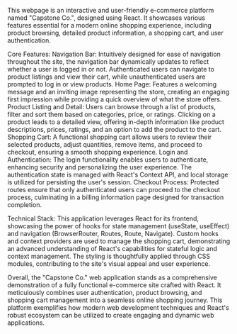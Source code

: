 This webpage is an interactive and user-friendly e-commerce platform named "Capstone Co.", designed using React. It showcases various features essential for a modern online shopping experience, including product browsing, detailed product information, a shopping cart, and user authentication.

Core Features:
    Navigation Bar: Intuitively designed for ease of navigation throughout the site, the navigation bar dynamically updates to reflect whether a user is logged in or not. Authenticated users can navigate to product listings and view their cart, while unauthenticated users are prompted to log in or view products.
    Home Page: Features a welcoming message and an inviting image representing the store, creating an engaging first impression while providing a quick overview of what the store offers.
    Product Listing and Detail: Users can browse through a list of products, filter and sort them based on categories, price, or ratings. Clicking on a product leads to a detailed view, offering in-depth information like product descriptions, prices, ratings, and an option to add the product to the cart.
    Shopping Cart: A functional shopping cart allows users to review their selected products, adjust quantities, remove items, and proceed to checkout, ensuring a smooth shopping experience.
    Login and Authentication: The login functionality enables users to authenticate, enhancing security and personalizing the user experience. The authentication state is managed with React's Context API, and local storage is utilized for persisting the user's session.
    Checkout Process: Protected routes ensure that only authenticated users can proceed to the checkout process, culminating in a billing information page designed for transaction completion.

Technical Stack: This application leverages React for its frontend, showcasing the power of hooks for state management (useState, useEffect) and navigation (BrowserRouter, Routes, Route, Navigate). Custom hooks and context providers are used to manage the shopping cart, demonstrating an advanced understanding of React's capabilities for stateful logic and context management. The styling is thoughtfully applied through CSS modules, contributing to the site's visual appeal and user experience.

Overall, the "Capstone Co." web application stands as a comprehensive demonstration of a fully functional e-commerce site crafted with React. It meticulously combines user authentication, product browsing, and shopping cart management into a seamless online shopping journey. This platform exemplifies how modern web development techniques and React's robust ecosystem can be utilized to create engaging and dynamic web applications.
